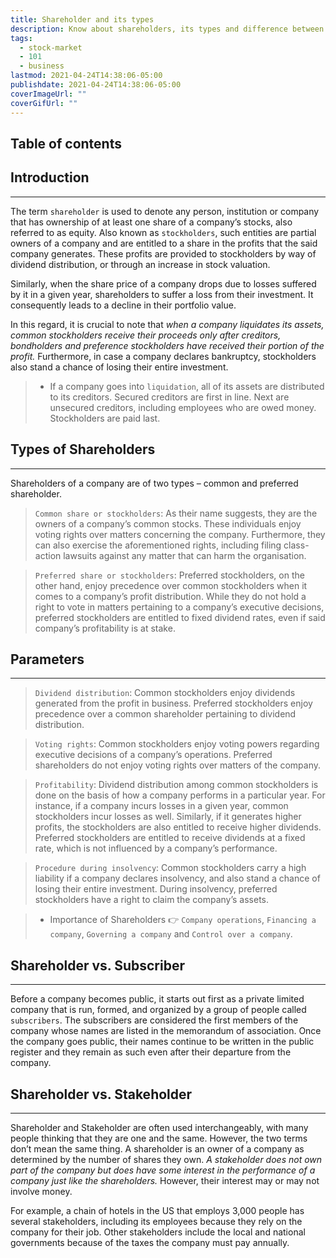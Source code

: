 ```yaml
---
title: Shareholder and its types
description: Know about shareholders, its types and difference between shareholder, subscriber and stakeholder
tags:
  - stock-market
  - 101
  - business
lastmod: 2021-04-24T14:38:06-05:00
publishdate: 2021-04-24T14:38:06-05:00
coverImageUrl: ""
coverGifUrl: ""
---
```


## Table of contents

## Introduction

---

The term `shareholder` is used to denote any person, institution or company that has ownership of at least one share of a company’s stocks, also referred to as equity. Also known as `stockholders`, such entities are partial owners of a company and are entitled to a share in the profits that the said company generates. These profits are provided to stockholders by way of dividend distribution, or through an increase in stock valuation.

Similarly, when the share price of a company drops due to losses suffered by it in a given year, shareholders to suffer a loss from their investment. It consequently leads to a decline in their portfolio value.

In this regard, it is crucial to note that _when a company liquidates its assets, common stockholders receive their proceeds only after creditors, bondholders and preference stockholders have received their portion of the profit._ Furthermore, in case a company declares bankruptcy, stockholders also stand a chance of losing their entire investment.

> - If a company goes into `liquidation`, all of its assets are distributed to its creditors. Secured creditors are first in line. Next are unsecured creditors, including employees who are owed money. Stockholders are paid last.

## Types of Shareholders

---

Shareholders of a company are of two types – common and preferred shareholder.

> `Common share or stockholders`:
> As their name suggests, they are the owners of a company’s common stocks. These individuals enjoy voting rights over matters concerning the company. Furthermore, they can also exercise the aforementioned rights, including filing class-action lawsuits against any matter that can harm the organisation.

> `Preferred share or stockholders`:
> Preferred stockholders, on the other hand, enjoy precedence over common stockholders when it comes to a company’s profit distribution. While they do not hold a right to vote in matters pertaining to a company’s executive decisions, preferred stockholders are entitled to fixed dividend rates, even if said company’s profitability is at stake.

## Parameters

---

> `Dividend distribution`:
> Common stockholders enjoy dividends generated from the profit in business.
> Preferred stockholders enjoy precedence over a common shareholder pertaining to dividend distribution.

> `Voting rights`:
> Common stockholders enjoy voting powers regarding executive decisions of a company’s operations.
> Preferred shareholders do not enjoy voting rights over matters of the company.

> `Profitability`:
> Dividend distribution among common stockholders is done on the basis of how a company performs in a particular year. For instance, if a company incurs losses in a given year, common stockholders incur losses as well. Similarly, if it generates higher profits, the stockholders are also entitled to receive higher dividends.
> Preferred stockholders are entitled to receive dividends at a fixed rate, which is not influenced by a company’s performance.

> `Procedure during insolvency`:
> Common stockholders carry a high liability if a company declares insolvency, and also stand a chance of losing their entire investment.
> During insolvency, preferred stockholders have a right to claim the company’s assets.

> - Importance of Shareholders 👉 `Company operations`, `Financing a company`, `Governing a company` and `Control over a company`.

## Shareholder vs. Subscriber

---

Before a company becomes public, it starts out first as a private limited company that is run, formed, and organized by a group of people called `subscribers`. The subscribers are considered the first members of the company whose names are listed in the memorandum of association. Once the company goes public, their names continue to be written in the public register and they remain as such even after their departure from the company.

## Shareholder vs. Stakeholder

---

Shareholder and Stakeholder are often used interchangeably, with many people thinking that they are one and the same. However, the two terms don’t mean the same thing. A shareholder is an owner of a company as determined by the number of shares they own. _A stakeholder does not own part of the company but does have some interest in the performance of a company just like the shareholders._ However, their interest may or may not involve money.

For example, a chain of hotels in the US that employs 3,000 people has several stakeholders, including its employees because they rely on the company for their job. Other stakeholders include the local and national governments because of the taxes the company must pay annually.
